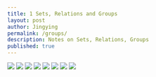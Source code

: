 ```yaml
---
title: 1 Sets, Relations and Groups
layout: post
author: Jingying
permalink: /groups/
description: Notes on Sets, Relations, Groups
published: true
---
```

![][image-1]
![][image-2]
![][image-3]
![][image-4]
![][image-5]
![][image-6]
![][image-7]
![][image-8]

[image-1]:	/ibrepository/assets/images/settheory%20copia.jpeg
[image-2]:	/ibrepository/assets/images/functions%20copia.jpeg
[image-3]:	/ibrepository/assets/images/relations%20copia.jpeg
[image-4]:	/ibrepository/assets/images/binaryoperations%20copia.jpeg
[image-5]:	/ibrepository/assets/images/groupscayleydihedral%20copia.jpeg
[image-6]:	/ibrepository/assets/images/symmetriccyclic%20copia.jpeg
[image-7]:	/ibrepository/assets/images/cosetshomomorphisms%20copia.jpeg
[image-8]:	/ibrepository/assets/images/lagrangeisomorphism%20copia.jpeg